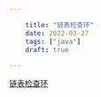 ```yaml
---

    title: "链表检查环"
    date: 2022-03-27
    tags: ["java"]
    draft: true

---
```


[链表检查环](https://zhuanlan.zhihu.com/p/31401474)